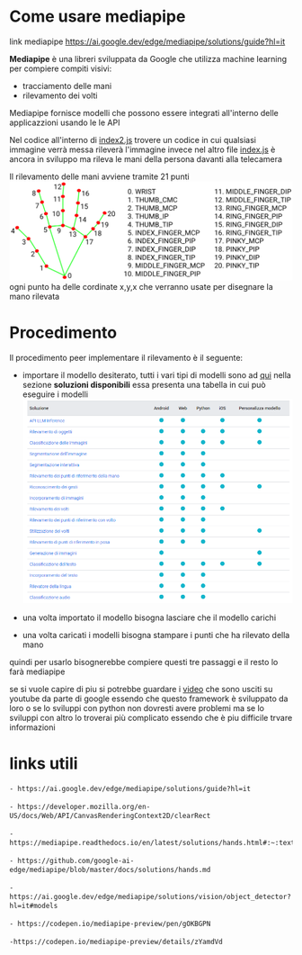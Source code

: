 # Come usare mediapipe

link mediapipe https://ai.google.dev/edge/mediapipe/solutions/guide?hl=it

**Mediapipe** è una libreri sviluppata da Google che utilizza machine learning per compiere compiti visivi: 

- tracciamento delle mani 
- rilevamento dei volti 

Mediapipe fornisce modelli che possono essere integrati all'interno delle applicazzioni usando le le API 

Nel codice all'interno di [index2.js](https://github.com/antoniolaikauf/detection-mediapipe/blob/main/index2.js) trovere un codice in cui qualsiasi immagine verrà messa rileverà l'immagine  invece nel altro file [index.js](https://github.com/antoniolaikauf/detection-mediapipe/blob/main/index.js) è ancora in sviluppo ma rileva le mani della persona davanti alla telecamera

Il rilevamento delle mani avviene tramite 21 punti ![mano](img/struttura%20mano.png) ogni punto ha delle cordinate x,y,x che verranno usate per disegnare la mano rilevata 

# Procedimento 
Il procedimento peer implementare il rilevamento è il seguente:
- importare il modello desiterato, tutti i vari tipi di modelli sono ad [qui](https://ai.google.dev/edge/mediapipe/solutions/guide?hl=it) nella sezione **soluzioni disponibili** essa presenta una tabella in cui può eseguire i modelli ![](img/Screenshot%202024-06-11%20174609.png)

- una volta importato il modello bisogna lasciare che il modello carichi 

- una volta caricati i modelli bisogna stampare i punti che ha rilevato della mano 

quindi per usarlo bisognerebbe compiere questi tre passaggi e il resto lo farà mediapipe 

se si vuole capire di piu si potrebbe guardare i [video](https://www.youtube.com/watch?v=C3-WnwzsaJA&list=PLOU2XLYxmsILVnjfBvtTWZC4YiHBwz-4l) che sono usciti su youtube da parte di google essendo che questo framework è sviluppato da loro o se lo sviluppi con python non dovresti avere problemi ma se lo sviluppi con altro lo troverai più complicato essendo che è piu difficile trvare informazioni

# links utili
```
- https://ai.google.dev/edge/mediapipe/solutions/guide?hl=it

- https://developer.mozilla.org/en-US/docs/Web/API/CanvasRenderingContext2D/clearRect

- https://mediapipe.readthedocs.io/en/latest/solutions/hands.html#:~:text=MediaPipe%20Hands%20is%20a%20high,from%20just%20a%20single%20frame.

- https://github.com/google-ai-edge/mediapipe/blob/master/docs/solutions/hands.md

- https://ai.google.dev/edge/mediapipe/solutions/vision/object_detector?hl=it#models

- https://codepen.io/mediapipe-preview/pen/gOKBGPN

-https://codepen.io/mediapipe-preview/details/zYamdVd
```